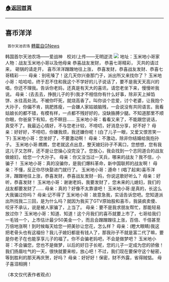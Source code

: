 ###  [:house:返回首頁](https://github.com/ourhimalayas/txt)
---


## 喜币洋洋
` 首尔天池农场` [轉載自GNews](https://gnews.org/zh-hans/1603611/)

韩国首尔天池农场——爱战神　校对/上传——无明逆流
![](https://assets.gnews.org/wp-content/uploads/2021/10/hjhjjkkk.jpg)
地址：玉米地小哥家
人物：战友玉米地小哥以及他母亲
恭喜战友发财，
恭喜七哥精彩，
灭共的请过来，
砸锅的请走开，
喜币洋洋蹭蹭地往上涨，
恭喜发财，恭喜战友发财、恭喜七哥精彩⋯⋯
母亲：别吼嗓了！这几天你兴奋那门子，派出所又来找你了？
玉米地小哥：哈哈哈，终于忍不住和我这个不学好的儿子说话了，要不是我天天高兴的唱，你还不理我。告诉你老妈，还真是有天大的喜讯，请您老坐下来，慢慢听我说。
母亲：(去去去，挣脱儿子的手)我才不相信你有什么好事，除非天上掉馅饼、水往高处流。不被你吓死，就烧高香了。叫你谈个恋爱，讨个老婆，让我抱个大孙子，你偏不肯，挑肥拣瘦，一会嫌人家姑娘脑残，一会说没有共同语言。我看姑娘长的都不错，有模有样，一点都不残好好的，没缺胳膊少腿。不知道那里不顺你眼，你爸泉下有知，也不瞑目……
玉米地小哥：看看又来了，不能跟您说话，真受不了。我最近心情好，不与您老计较，不唠叨，好消息分享，好不好？
母亲：好好好，不唠叨，你嫌我烦，我还嫌你呢！(白了儿子一眼，又爱又恨苦笑一下)
玉米地小哥：您坐好了，不要激动啊！
母亲：不激动，除非你结婚给我抱孙子。
玉米地小哥:瞧瞧，您老就这点出息，整天媳妇孙子不离口，您想想，您有我这儿子又怎样，还不是让您操心没完没了。您放心，我会找到一个志同道合的战友做媳妇，给您一个大孙子。
母亲：你又没当过一天兵，哪来的战友？我不信，小骗子！
玉米地小哥：真的没骗你，是我们爆料革命，新中国联邦的战友啊！
母亲：不懂，反正你尽快娶进门就行了。
玉米地小哥：遵命！(唱了起来)喜币洋洋，蹭蹭地往上涨，恭喜发财，恭喜战友发财⋯妈，你说这歌好听么？
母亲：好听，恭喜发财！
玉米地小哥：谢谢老妈，我要发财了，您未来的儿媳妇，我们的战友都要发财了……
母亲：真的？好像不太靠谱吧！
玉米地小哥:是真的，长这么大我骗过你吗？
母亲:记不得了
玉米地小哥：故意急我，实话告诉您吧。您知道派出所找我二三回，是为什么吗？就因为我买了GTV原始股和喜币，我装疯卖傻、咬牙不承认，说是被人家骗了，上当了。
母亲：要不是我求朋友帮忙，那能轻易放过你？
玉米地小哥：知道、知道！这个月我们的喜币就要上市了，七哥给我们一毛钱一个，上市估计最少50美金一个，而且会蹭蹭蹭往上涨，百倍、千倍甚至万倍地涨啊！到时候每天给您一把美钞让您花，怎么样？
母亲：(瞪大眼睛)我这把老骨头也有这福份？我儿子媳妇都是有钱人了，那我孙子不就是富二代了嘛，要是你老子在也能享享儿子的福了。你不会骗老妈吧，不会是做梦吧？
玉米地小哥：不会骗您，您也不是做梦，以后的好日子长呢，您的儿子一定成为您的骄傲！我们扬眉吐气的一天，很快就要来啦，放心吧！不过，我们现在要保守这个秘密，等到胜利的那天再庆贺，好吗？
母亲：好好好！保密，财不外露，省得贼惦。
母子喜泪相拥！

（本文仅代表作者观点）

